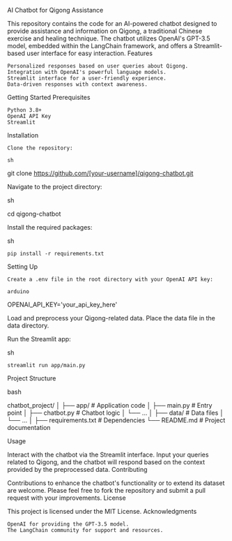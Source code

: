 AI Chatbot for Qigong Assistance

This repository contains the code for an AI-powered chatbot designed to provide assistance and information on Qigong, a traditional Chinese exercise and healing technique. The chatbot utilizes OpenAI's GPT-3.5 model, embedded within the LangChain framework, and offers a Streamlit-based user interface for easy interaction.
Features

    Personalized responses based on user queries about Qigong.
    Integration with OpenAI's powerful language models.
    Streamlit interface for a user-friendly experience.
    Data-driven responses with context awareness.

Getting Started
Prerequisites

    Python 3.8+
    OpenAI API Key
    Streamlit

Installation

    Clone the repository:

    sh

git clone https://github.com/[your-username]/qigong-chatbot.git

Navigate to the project directory:

sh

cd qigong-chatbot

Install the required packages:

sh

    pip install -r requirements.txt

Setting Up

    Create a .env file in the root directory with your OpenAI API key:

    arduino

OPENAI_API_KEY='your_api_key_here'

Load and preprocess your Qigong-related data. Place the data file in the data directory.

Run the Streamlit app:

sh

    streamlit run app/main.py

Project Structure

bash

chatbot_project/
│
├── app/                       # Application code
│   ├── main.py                # Entry point
│   ├── chatbot.py             # Chatbot logic
│   └── ...
│
├── data/                      # Data files
│   └── ...
│
├── requirements.txt           # Dependencies
└── README.md                  # Project documentation

Usage

Interact with the chatbot via the Streamlit interface. Input your queries related to Qigong, and the chatbot will respond based on the context provided by the preprocessed data.
Contributing

Contributions to enhance the chatbot's functionality or to extend its dataset are welcome. Please feel free to fork the repository and submit a pull request with your improvements.
License

This project is licensed under the MIT License.
Acknowledgments

    OpenAI for providing the GPT-3.5 model.
    The LangChain community for support and resources.